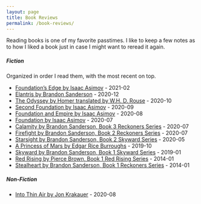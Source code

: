 ```yaml
---
layout: page
title: Book Reviews
permalink: /book-reviews/
---
```


Reading books is one of my favorite passtimes. I like to keep a few notes as to how I liked a book just in case I might want to reread it again.

##### Fiction
Organized in order I read them, with the most recent on top.

- [Foundation’s Edge by Isaac Asimov](https://tactictalisman.github.io/2021/02/16/foundations-edge.html) - 2021-02
- [Elantris by Brandon Sanderson](https://tactictalisman.github.io/2020/12/08/elantris.html) - 2020-12
- [The Odyssey by Homer translated by W.H. D. Rouse](https://tactictalisman.github.io/2020/10/26/the-odyssey.html) - 2020-10
- [Second Foundation by Isaac Asimov](https://tactictalisman.github.io/2020/09/14/second-foundation.html) - 2020-09
- [Foundation and Empire by Isaac Asimov](https://tactictalisman.github.io/2020/08/19/foundation-and-empire.html) - 2020-08
- [Foundation by Isaac Asimov](https://tactictalisman.github.io/2020/07/22/foundation.html) - 2020-07
- [Calamity by Brandon Sanderson, Book 3 Reckoners Series](https://tactictalisman.github.io/2020/07/01/calamity.html) - 2020-07
- [Firefight by Brandon Sanderson, Book 2 Reckoners Series](https://tactictalisman.github.io/2020/06/07/firefight.html) - 2020-07
- [Starsight by Brandon Sanderson, Book 2 Skyward Series](https://tactictalisman.github.io/2020/05/01/starsight.html) - 2020-05
- [A Princess of Mars by Edgar Rice Burroughs](https://tactictalisman.github.io/2019/10/01/princess-of-mars.html) - 2019-10
- [Skyward by Brandon Sanderson, Book 1 Skyward Series](https://tactictalisman.github.io/2019/01/03/skyward.html) - 2019-01
- [Red Rising by Pierce Brown, Book 1 Red Rising Series](https://tactictalisman.github.io/2018/10/01/red-rising.html) - 2014-01
- [Stealheart by Brandon Sanderson, Book 1 Reckoners Series](https://tactictalisman.github.io/2014/01/15/steelheart.html) - 2014-01


##### Non-Fiction

- [Into Thin Air by Jon Krakauer](https://tactictalisman.github.io/2020/08/12/into-thin-air.html) - 2020-08
